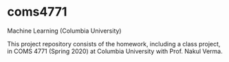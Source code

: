 # coms4771
Machine Learning (Columbia University)

This project repository consists of the homework, including a class project, in 
COMS 4771 (Spring 2020) at Columbia University with Prof. Nakul Verma.
